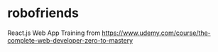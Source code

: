 # robofriends
React.js Web App Training from
https://www.udemy.com/course/the-complete-web-developer-zero-to-mastery

